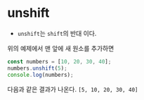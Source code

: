 # unshift

* `unshift`는 `shift`의 반대 이다.

위의 예제에서 맨 앞에 새 원소를 추가하면
```javascript
const numbers = [10, 20, 30, 40];
numbers.unshift(5);
console.log(numbers);
```
다음과 같은 결과가 나온다.
`[5, 10, 20, 30, 40]`